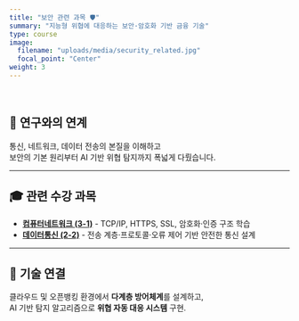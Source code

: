 ```yaml
---
title: "보안 관련 과목 🛡️"
summary: "지능형 위협에 대응하는 보안·암호화 기반 금융 기술"
type: course
image:
  filename: "uploads/media/security_related.jpg"
  focal_point: "Center"
weight: 3
---
```


<br>

## 🔐 연구와의 연계
통신, 네트워크, 데이터 전송의 본질을 이해하고  
보안의 기본 원리부터 AI 기반 위협 탐지까지 폭넓게 다뤘습니다.

---

## 🎓 관련 수강 과목  

- [**컴퓨터네트워크 (3-1)**](/courses/completed/3-1/cn/) - TCP/IP, HTTPS, SSL, 암호화·인증 구조 학습
- [**데이터통신 (2-2)**](/courses/completed/2-2/dc/) - 전송 계층·프로토콜·오류 제어 기반 안전한 통신 설계

---

## 🧩 기술 연결  
클라우드 및 오픈뱅킹 환경에서 **다계층 방어체계**를 설계하고,  
AI 기반 탐지 알고리즘으로 **위협 자동 대응 시스템** 구현.
